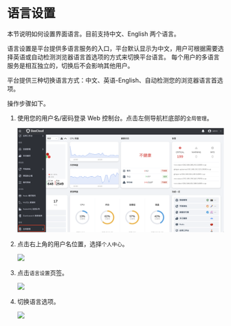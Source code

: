 # 语言设置

本节说明如何设置界面语言。目前支持中文、English 两个语言。

语言设置是平台提供多语言服务的入口，平台默认显示为中文，用户可根据需要选择英语或自动检测浏览器语言首选项的方式来切换平台语言。
每个用户的多语言服务是相互独立的，切换后不会影响其他用户。

平台提供三种切换语言方式：中文、英语-English、自动检测您的浏览器语言首选项。

操作步骤如下。

1. 使用您的用户名/密码登录 Web 控制台。点击左侧导航栏底部的`全局管理`。

    ![](../../images/ws01.png)

2. 点击右上角的用户名位置，选择`个人中心`。

    ![](../../images/lang01.png)

3. 点击`语言设置`页签。

    ![](../../images/lang02.png)

4. 切换语言选项。

    ![](../../images/lang03.png)

